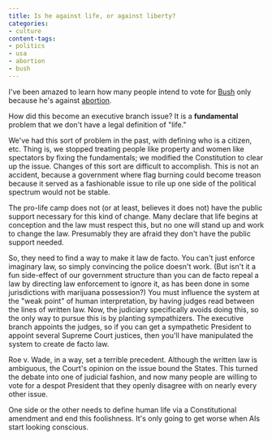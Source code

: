 ```yaml
---
title: Is he against life, or against liberty?
categories:
- culture
content-tags:
- politics
- usa
- abortion
- bush
---
```


I've been amazed to learn how many people intend to vote for [Bush][1] only because he's against [abortion][2].

   [1]: /etc/w/
   [2]: /library/thoughts/abortion.html

How did this become an executive branch issue?  It is a **fundamental** problem that we don't have a legal definition of "life."

We've had this sort of problem in the past, with defining who is a citizen, etc.  Thing is, we stopped treating people like property and women like spectators by fixing the fundamentals; we modified the Constitution to clear up the issue.  Changes of this sort are difficult to accomplish.  This is not an accident, because a government where flag burning could become treason because it served as a fashionable issue to rile up one side of the political spectrum would not be stable.

The pro-life camp does not (or at least, believes it does not) have the public support necessary for this kind of change.  Many declare that life begins at conception and the law must respect this, but no one will stand up and work to change the law.  Presumably they are afraid they don't have the public support needed.

So, they need to find a way to make it law de facto.  You can't just enforce imaginary law, so simply convincing the police doesn't work.  (But isn't it a fun side-effect of our government structure than you can de facto repeal a law by directing law enforcement to ignore it, as has been done in some jurisdictions with marijuana possession?)  You must influence the system at the "weak point" of human interpretation, by having judges read between the lines of written law.  Now, the judiciary specifically avoids doing this, so the only way to pursue this is by planting sympathizers.  The executive branch appoints the judges, so if you can get a sympathetic President to appoint several Supreme Court justices, then you'll have manipulated the system to create de facto law.

Roe v. Wade, in a way, set a terrible precedent.  Although the written law is ambiguous, the Court's opinion on the issue bound the States.  This turned the debate into one of judicial fashion, and now many people are willing to vote for a despot President that they openly disagree with on nearly every other issue.

One side or the other needs to define human life via a Constitutional amendment and end this foolishness.  It's only going to get worse when AIs start looking conscious.
